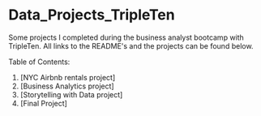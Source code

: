 # Data_Projects_TripleTen
Some projects I completed during the business analyst bootcamp with TripleTen. All links to the README's and the projects can be found below. 

Table of Contents:

1. [NYC Airbnb rentals project]
2. [Business Analytics project] 
3. [Storytelling with Data project] 
4. [Final Project] 
